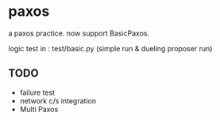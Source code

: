 paxos
=====

a paxos practice.  now support BasicPaxos.

logic test in :
  test/basic.py  (simple run &  dueling proposer run)

TODO
------

* failure test
* network c/s integration
* Multi Paxos
